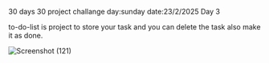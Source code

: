 30 days 30 project challange 
day:sunday
date:23/2/2025
Day 3

to-do-list is project to store your task and you can delete the task also make it as done.

![Screenshot (121)](https://github.com/user-attachments/assets/3c218ffd-9441-4e2d-b549-bed7104bc3fc)
